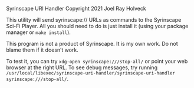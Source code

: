 Syrinscape URI Handler
Copyright 2021 Joel Ray Holveck

This utility will send syrinscape:// URLs as commands to the Syrinscape Sci-Fi Player.  All you should need to do is just install it (using your package manager or `make install`).

This program is not a product of Syrinscape.  It is my own work.  Do not blame them if it doesn’t work.

To test it, you can try `xdg-open syrinscape:///stop-all/` or point your web browser at the right URL.  To see debug messages, try running `/usr/local/libexec/syrinscape-uri-handler/syrinscape-uri-handler syrinscape:///stop-all/`.
